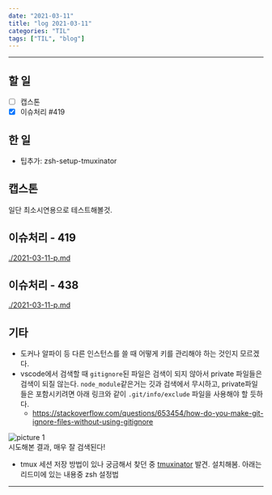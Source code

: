 ```yaml
---
date: "2021-03-11"
title: "log 2021-03-11"
categories: "TIL"
tags: ["TIL", "blog"]
---
```


----------

## 할 일

- [ ] 캡스톤
- [x] 이슈처리 #419

## 한 일

- 팁추가: zsh-setup-tmuxinator

## 캡스톤

일단 최소시연용으로 테스트해볼것.

## 이슈처리 - 419

[./2021-03-11-p.md](./2021-03-11-p.md)

## 이슈처리 - 438

[./2021-03-11-p.md](./2021-03-11-p.md)

## 기타

- 도커나 알파이 등 다른 인스턴스를 쓸 때 어떻게 키를 관리해야 하는 것인지 모르겠다.
- vscode에서 검색할 때 `gitignore`된 파일은 검색이 되지 않아서 private 파일들은 검색이 되질 않는다. `node_module`같은거는 깃과 검색에서 무시하고, private파일들은 포함시키려면 아래 링크와 같이 `.git/info/exclude` 파일을 사용해야 할 듯하다.
  - <https://stackoverflow.com/questions/653454/how-do-you-make-git-ignore-files-without-using-gitignore>

![picture 1](../images/ddf8024485991365737a1f09a07637933cb73720548d4b4fe1f37ed630f5ddd1.png)\
시도해본 결과, 매우 잘 검색된다!

- tmux 세션 저장 방법이 있나 궁금해서 찾던 중 [tmuxinator](https://github.com/tmuxinator/tmuxinator) 발견. 설치해봄. 아래는 리드미에 있는 내용중 zsh 설정법

----------
